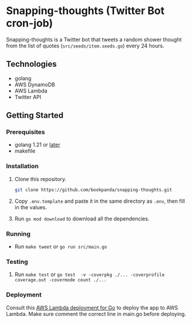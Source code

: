 # Snapping-thoughts (Twitter Bot cron-job)

Snapping-thoughts is a Twitter bot that tweets a random shower thought from the list of quotes (```src/seeds/item.seeds.go```) every 24 hours.

## Technologies

-   golang
-   AWS DynamoDB
-   AWS Lambda
-   Twitter API

## Getting Started

### Prerequisites

-   golang 1.21 or [later](https://go.dev)
-   makefile

### Installation

1. Clone this repository.
   ```bash
   git clone https://github.com/bookpanda/snapping-thoughts.git
   ```

2. Copy `.env.template` and paste it in the same directory as `.env`, then fill in the values.
3. Run `go mod download` to download all the dependencies.

### Running
-  Run `make tweet` or `go run src/main.go`

### Testing
1. Run `make test` or `go test  -v -coverpkg ./... -coverprofile coverage.out -covermode count ./...`

### Deployment
Consult this [AWS Lambda deployment for Go](https://docs.aws.amazon.com/lambda/latest/dg/golang-package.html) to deploy the app to AWS Lambda. Make sure comment the correct line in main.go before deploying.
